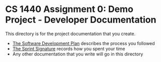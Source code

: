 # CS 1440 Assignment 0: Demo Project - Developer Documentation

This directory is for the project documentation that you create.

*   [The Software Development Plan](./Plan.md) describes the process you followed
*   [The Sprint Signature](./Signature.md) records how you spent your time
*   Any other documentation that you write will go in this directory
